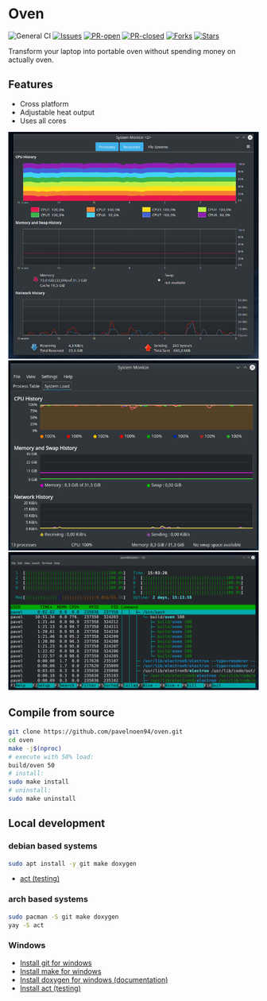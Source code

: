 # Oven
![General CI](https://github.com/pavelnoen94/oven/workflows/General%20CI/badge.svg)
[![Issues](https://img.shields.io/github/issues/pavelnoen94/oven.svg)](https://github.com/pavelnoen94/oven/issues)
[![PR-open](https://img.shields.io/github/issues-pr/pavelnoen94/oven.svg)](https://github.com/pavelnoen94/oven/pulls)
[![PR-closed](https://img.shields.io/github/issues-pr-closed/pavelnoen94/oven.svg)](https://github.com/pavelnoen94/oven/pulls)
[![Forks](https://img.shields.io/github/forks/pavelnoen94/oven.svg)](https://github.com/pavelnoen94/oven/network)
[![Stars](https://img.shields.io/github/stars/pavelnoen94/oven.svg)](https://github.com/pavelnoen94/oven/stargazers)

Transform your laptop into portable oven without spending money on actually oven.

## Features
- Cross platform
- Adjustable heat output
- Uses all cores

![Gnome system monitor](docs/gnome_system_monitor.png)
![KDE System Guard](docs/k_sys_guard.png)
![htop](docs/htop.png)

## Compile from source
```bash
git clone https://github.com/pavelnoen94/oven.git
cd oven
make -j$(nproc)
# execute with 50% load:
build/oven 50
# install:
sudo make install
# uninstall:
sudo make uninstall
```

## Local development
### debian based systems
```bash
sudo apt install -y git make doxygen
```
- [act (testing)](https://github.com/nektos/act)

### arch based systems
```bash
sudo pacman -S git make doxygen
yay -S act
```
### Windows
- [Install git for windows](https://gitforwindows.org/)
- [Install make for windows](http://gnuwin32.sourceforge.net/packages/make.htm)
- [Install doxygen for windows (documentation)](https://sourceforge.net/projects/doxygen/)
- [Install act (testing)](https://github.com/nektos/act)
